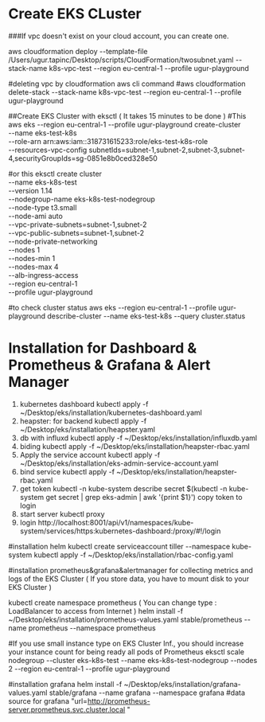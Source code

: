 # Create EKS CLuster
###If vpc doesn't exist on your cloud account, you can create one.

aws cloudformation deploy --template-file /Users/ugur.tapinc/Desktop/scripts/CloudFormation/twosubnet.yaml --stack-name k8s-vpc-test --region eu-central-1 --profile ugur-playground

#deleting vpc by cloudformation aws cli command 
#aws cloudformation delete-stack --stack-name k8s-vpc-test --region eu-central-1 --profile ugur-playground

##Create EKS Cluster with eksctl ( It takes 15 minutes to be done )
#This 
aws eks --region eu-central-1 --profile ugur-playground create-cluster \
--name eks-test-k8s \
--role-arn arn:aws:iam::318731615233:role/eks-test-k8s-role \
--resources-vpc-config subnetIds=subnet-1,subnet-2,subnet-3,subnet-4,securityGroupIds=sg-0851e8b0ced328e50

#or this
eksctl create cluster \
--name eks-k8s-test \
--version 1.14 \
--nodegroup-name eks-k8s-test-nodegroup \
--node-type t3.small \
--node-ami auto \
--vpc-private-subnets=subnet-1,subnet-2 \
--vpc-public-subnets=subnet-1,subnet-2 \
--node-private-networking \
--nodes 1 \
--nodes-min 1 \
--nodes-max 4 \
--alb-ingress-access \
--region eu-central-1 \
--profile ugur-playground

#to check cluster status
aws eks --region eu-central-1 --profile ugur-playground describe-cluster --name eks-test-k8s --query cluster.status

# Installation for Dashboard & Prometheus & Grafana & Alert Manager
1. kubernetes dashboard
kubectl apply  -f ~/Desktop/eks/installation/kubernetes-dashboard.yaml
2. heapster: for backend 
kubectl apply -f ~/Desktop/eks/installation/heapster.yaml
3. db with influxd
kubectl apply -f ~/Desktop/eks/installation/influxdb.yaml
4. biding 
kubectl apply -f ~/Desktop/eks/installation/heapster-rbac.yaml
5. Apply the service account
kubectl apply -f ~/Desktop/eks/installation/eks-admin-service-account.yaml
6. bind service 
kubectl apply -f ~/Desktop/eks/installation/heapster-rbac.yaml
7. get token 
kubectl -n kube-system describe secret $(kubectl -n kube-system get secret | grep eks-admin | awk '{print $1}')
copy token to login 
8. start server 
kubectl proxy
9. login 
http://localhost:8001/api/v1/namespaces/kube-system/services/https:kubernetes-dashboard:/proxy/#!/login

#installation helm 
kubectl create serviceaccount tiller --namespace kube-system
kubectl apply -f ~/Desktop/eks/installation/rbac-config.yaml

#installation prometheus&grafana&alertmanager for collecting metrics and logs of the EKS Cluster ( If you store data, you have to mount disk to your EKS Cluster )

kubectl create namespace prometheus ( You can change type : LoadBalancer to access from Internet )
helm install -f ~/Desktop/eks/installation/prometheus-values.yaml stable/prometheus --name prometheus --namespace prometheus

#If you use small instance type on EKS Cluster Inf., you should increase your instance count for being ready all pods of Prometheus
eksctl scale nodegroup --cluster eks-k8s-test --name eks-k8s-test-nodegroup --nodes 2 --region eu-central-1 --profile ugur-playground

#installation grafana
helm install -f ~/Desktop/eks/installation/grafana-values.yaml stable/grafana --name grafana --namespace grafana
#data source for grafana "url=http://prometheus-server.prometheus.svc.cluster.local "



